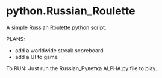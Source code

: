 # python.Russian_Roulette
A simple Russian Roulette python script. 

PLANS:
- add a worldwide streak scoreboard
- add a UI to game

To RUN:
Just run the Russian_Рулетка ALPHA.py file to play.
